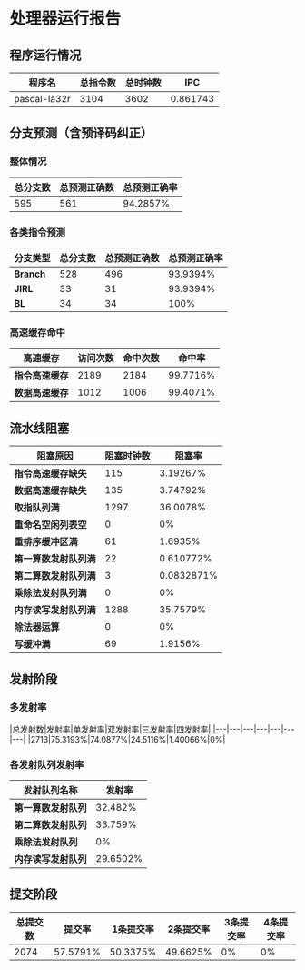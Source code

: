 # 处理器运行报告
## 程序运行情况
|程序名|总指令数|总时钟数|IPC|
|---|---|---|---|
|pascal-la32r|3104|3602|0.861743|

## 分支预测（含预译码纠正）
### 整体情况
|总分支数|总预测正确数|总预测正确率|
|---|---|---|
|595|561|94.2857%|

### 各类指令预测
|分支类型|总分支数|总预测正确数|总预测正确率|
|---|---|---|---|
|**Branch**| 528 | 496 | 93.9394%|
|**JIRL**| 33 | 31 | 93.9394%|
|**BL**| 34 | 34 | 100%|

### 高速缓存命中
|高速缓存|访问次数|命中次数|命中率|
|---|---|---|---|
|**指令高速缓存**| 2189 | 2184 | 99.7716%|
|**数据高速缓存**| 1012 | 1006 | 99.4071%|
## 流水线阻塞
|阻塞原因|阻塞时钟数|阻塞率|
|---|---|---|
|**指令高速缓存缺失**| 115 | 3.19267%|
|**数据高速缓存缺失**| 135 | 3.74792%|
|**取指队列满**| 1297 | 36.0078%|
|**重命名空闲列表空**|0 | 0%|
|**重排序缓冲区满**|61 | 1.6935%|
|**第一算数发射队列满**|22 | 0.610772%|
|**第二算数发射队列满**|3 | 0.0832871%|
|**乘除法发射队列满**|0 | 0%|
|**内存读写发射队列满**|1288 | 35.7579%|
|**除法器运算**|0 | 0%|
|**写缓冲满**|69 | 1.9156%|

## 发射阶段
### 多发射率
|总发射数|发射率|单发射率|双发射率|三发射率|四发射率|
|---|---|---|---|---|---|---|
|2713|75.3193%|74.0877%|24.5116%|1.40066%|0%|

### 各发射队列发射率
|发射队列名称|发射率|
|---|---|
|**第一算数发射队列**|32.482%|
|**第二算数发射队列**|33.759%|
|**乘除法发射队列**|0%|
|**内存读写发射队列**|29.6502%|

## 提交阶段
|总提交数|提交率|1条提交率|2条提交率|3条提交率|4条提交率|
|---|---|---|---|---|---|
|2074|57.5791%|50.3375%|49.6625%|0%|0%|
